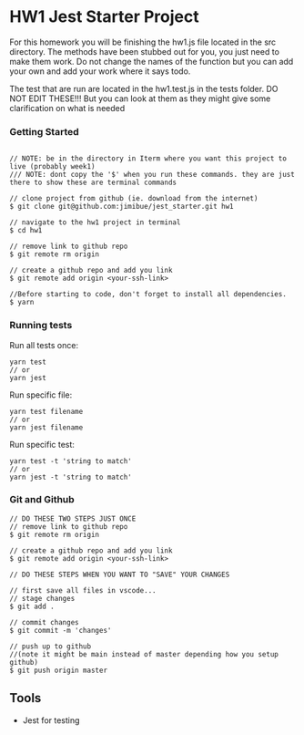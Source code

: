 # HW1 Jest Starter Project

For this homework you will be finishing the hw1.js file located in the
src directory.  The methods have been stubbed out for you, you just need to
make them work.  Do not change the names of the function but you can add your own
and add your work where it says todo.

The test that are run are located in the hw1.test.js in the tests folder.  DO NOT EDIT
THESE!!! But you can look at them as they might give some clarification on what
is needed

### Getting Started
```

// NOTE: be in the directory in Iterm where you want this project to live (probably week1)
/// NOTE: dont copy the '$' when you run these commands. they are just there to show these are terminal commands

// clone project from github (ie. download from the internet)
$ git clone git@github.com:jimibue/jest_starter.git hw1

// navigate to the hw1 project in terminal
$ cd hw1

// remove link to github repo
$ git remote rm origin

// create a github repo and add you link
$ git remote add origin <your-ssh-link>

//Before starting to code, don't forget to install all dependencies.
$ yarn

```



### Running tests

Run all tests once:

```shell
yarn test
// or
yarn jest
```

Run specific file:

```shell
yarn test filename
// or
yarn jest filename
```


Run specific test:

```shell
yarn test -t 'string to match'
// or
yarn jest -t 'string to match'
```

### Git and Github
```
// DO THESE TWO STEPS JUST ONCE
// remove link to github repo
$ git remote rm origin

// create a github repo and add you link
$ git remote add origin <your-ssh-link>

// DO THESE STEPS WHEN YOU WANT TO "SAVE" YOUR CHANGES

// first save all files in vscode...
// stage changes
$ git add .

// commit changes
$ git commit -m 'changes'

// push up to github 
//(note it might be main instead of master depending how you setup github)
$ git push origin master
```

## Tools

- Jest for testing
